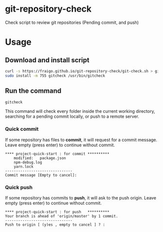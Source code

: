 # git-repository-check
Check script to review git repositories (Pending commit, and push)

# Usage

## Download and install script

```bash
curl -s https://fraigo.github.io/git-repository-check/git-check.sh > gitcheck
sudo install -m 755 gitcheck /usr/bin/gitcheck
```

## Run the command

```bash
gitcheck
```

This command will check every folder inside the current working directory, searching for a pending commit locally, or push to a remote server.

### Quick commit

If some repository has files to **commit**, it will request for a commit message. Leave empty (press enter) to continue without commit.


```
**** project-quick-start : for commit **********
	modified:   package.json
	npm-debug.log
	yarn.lock
-------------------------------
Commit message [Empty to cancel]: 
```

### Quick push

If some repository has commits to **push**, it will ask to the push origin. Leave empty (press enter) to continue without commit.

```
**** project-quick-start : for push   **********
Your branch is ahead of 'origin/master' by 1 commit.
-------------------------------
Push to origin [ (y)es , empty to cancel ] ? :
```

